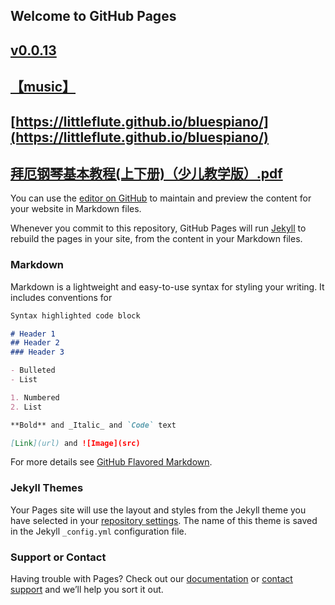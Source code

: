 ## Welcome to GitHub Pages
## [v0.0.13](https://github.com/littleflute/piano/edit/master/README.md)
## [【music】](https://littleflute.github.io/music/)
## [https://littleflute.github.io/bluespiano/](https://littleflute.github.io/bluespiano/)
## [拜厄钢琴基本教程(上下册)（少儿教学版）.pdf](拜厄钢琴基本教程(上下册)（少儿教学版）.pdf)

You can use the [editor on GitHub](https://github.com/littleflute/piano/edit/master/README.md) to maintain and preview the content for your website in Markdown files.

Whenever you commit to this repository, GitHub Pages will run [Jekyll](https://jekyllrb.com/) to rebuild the pages in your site, from the content in your Markdown files.

### Markdown

Markdown is a lightweight and easy-to-use syntax for styling your writing. It includes conventions for

```markdown
Syntax highlighted code block

# Header 1
## Header 2
### Header 3

- Bulleted
- List

1. Numbered
2. List

**Bold** and _Italic_ and `Code` text

[Link](url) and ![Image](src)
```

For more details see [GitHub Flavored Markdown](https://guides.github.com/features/mastering-markdown/).

### Jekyll Themes

Your Pages site will use the layout and styles from the Jekyll theme you have selected in your [repository settings](https://github.com/littleflute/piano/settings). The name of this theme is saved in the Jekyll `_config.yml` configuration file.

### Support or Contact

Having trouble with Pages? Check out our [documentation](https://help.github.com/categories/github-pages-basics/) or [contact support](https://github.com/contact) and we’ll help you sort it out.



<script src="https://www.w3schools.com/lib/w3.js"></script>

<script src="https://littleflute.github.io/JavaScript/blclass.js"></script>

<script src="https://littleflute.github.io/JavaScript/blApp.js"></script>
